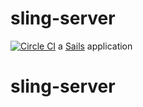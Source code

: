# sling-server
[![Circle CI](https://circleci.com/gh/nitvic793/sling-server.svg?style=svg&circle-token=0c03856503fa4ae102a92cfc6c9a201a84d4be37)](https://circleci.com/gh/nitvic793/sling-server)
a [Sails](http://sailsjs.org) application
# sling-server
